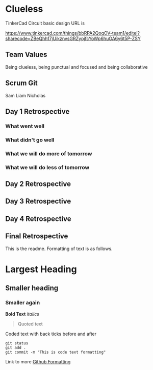 # Clueless

TinkerCad Circuit basic design URL is

https://www.tinkercad.com/things/bbRPA2QoqOV-team1/editel?sharecode=ZBeQhh17jUikznvsGRZypjfcYoWp6huOA6y6t5P-ZSY

## Team Values
Being clueless, being punctual and focused and being collaborative

## Scrum Git
Sam
Liam
Nicholas

## Day 1 Retrospective

### What went well

### What didn't go well

### What we will do more of tomorrow

### What we will do less of tomorrow

## Day 2 Retrospective

## Day 3 Retrospective

## Day 4 Retrospective

## Final Retrospective

This is the readme. Formatting of text is as follows.

# Largest Heading
## Smaller heading
### Smaller again

**Bold Text**
*italics*
>Quoted text

Coded text with back ticks before and after
```
git status
git add .
git commit -m "This is code text formatting"
```

Link to more [Github Formatting](https://help.github.com/en/github/writing-on-github/basic-writing-and-formatting-syntax)
